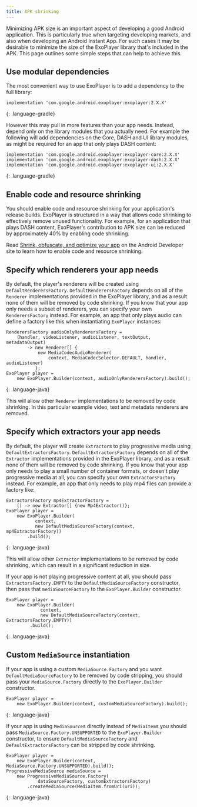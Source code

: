 ```yaml
---
title: APK shrinking
---
```


Minimizing APK size is an important aspect of developing a good Android
application. This is particularly true when targeting developing markets, and
also when developing an Android Instant App. For such cases it may be desirable
to minimize the size of the ExoPlayer library that's included in the APK. This
page outlines some simple steps that can help to achieve this.

## Use modular dependencies ##

The most convenient way to use ExoPlayer is to add a dependency to the full
library:

~~~
implementation 'com.google.android.exoplayer:exoplayer:2.X.X'
~~~
{: .language-gradle}

However this may pull in more features than your app needs. Instead, depend only
on the library modules that you actually need. For example the following will
add dependencies on the Core, DASH and UI library modules, as might be required
for an app that only plays DASH content:

~~~
implementation 'com.google.android.exoplayer:exoplayer-core:2.X.X'
implementation 'com.google.android.exoplayer:exoplayer-dash:2.X.X'
implementation 'com.google.android.exoplayer:exoplayer-ui:2.X.X'
~~~
{: .language-gradle}

## Enable code and resource shrinking ##

You should enable code and resource shrinking for your application's release
builds. ExoPlayer is structured in a way that allows code shrinking to
effectively remove unused functionality. For example, for an application that
plays DASH content, ExoPlayer's contribution to APK size can be reduced by
approximately 40% by enabling code shrinking.

Read [Shrink, obfuscate, and optimize your app][] on the Android Developer site
to learn how to enable code and resource shrinking.

## Specify which renderers your app needs ##

By default, the player's renderers will be created using
`DefaultRenderersFactory`. `DefaultRenderersFactory` depends on all of the
`Renderer` implementations provided in the ExoPlayer library, and as a result
none of them will be removed by code shrinking. If you know that your app only
needs a subset of renderers, you can specify your own `RenderersFactory`
instead. For example, an app that only plays audio can define a factory like
this when instantiating `ExoPlayer` instances:

~~~
RenderersFactory audioOnlyRenderersFactory =
    (handler, videoListener, audioListener, textOutput, metadataOutput)
        -> new Renderer[] {
            new MediaCodecAudioRenderer(
                context, MediaCodecSelector.DEFAULT, handler, audioListener)
           };
ExoPlayer player =
    new ExoPlayer.Builder(context, audioOnlyRenderersFactory).build();
~~~
{: .language-java}

This will allow other `Renderer` implementations to be removed by code
shrinking. In this particular example video, text and metadata renderers are
removed.

## Specify which extractors your app needs ##

By default, the player will create `Extractor`s to play progressive media using
`DefaultExtractorsFactory`. `DefaultExtractorsFactory` depends on all of the
`Extractor` implementations provided in the ExoPlayer library, and as a result
none of them will be removed by code shrinking. If you know that your app only
needs to play a small number of container formats, or doesn't play progressive
media at all, you can specify your own `ExtractorsFactory` instead. For example,
an app that only needs to play mp4 files can provide a factory like:

~~~
ExtractorsFactory mp4ExtractorFactory =
    () -> new Extractor[] {new Mp4Extractor()};
ExoPlayer player =
    new ExoPlayer.Builder(
           context,
           new DefaultMediaSourceFactory(context, mp4ExtractorFactory))
        .build();
~~~
{: .language-java}

This will allow other `Extractor` implementations to be removed by code
shrinking, which can result in a significant reduction in size.

If your app is not playing progressive content at all, you should pass
`ExtractorsFactory.EMPTY` to the `DefaultMediaSourceFactory` constructor, then
pass that `mediaSourceFactory` to the `ExoPlayer.Builder` constructor.

~~~
ExoPlayer player =
    new ExoPlayer.Builder(
             context,
             new DefaultMediaSourceFactory(context, ExtractorsFactory.EMPTY))
         .build();
~~~
{: .language-java}

## Custom `MediaSource` instantiation ##

If your app is using a custom `MediaSource.Factory` and you want
`DefaultMediaSourceFactory` to be removed by code stripping, you should pass
your `MediaSource.Factory` directly to the `ExoPlayer.Builder` constructor.

~~~
ExoPlayer player =
    new ExoPlayer.Builder(context, customMediaSourceFactory).build();
~~~
{: .language-java}

If your app is using `MediaSource`s directly instead of `MediaItem`s you should
pass `MediaSource.Factory.UNSUPPORTED` to the `ExoPlayer.Builder` constructor,
to ensure `DefaultMediaSourceFactory` and `DefaultExtractorsFactory` can be
stripped by code shrinking.

~~~
ExoPlayer player =
    new ExoPlayer.Builder(context, MediaSource.Factory.UNSUPPORTED).build();
ProgressiveMediaSource mediaSource =
    new ProgressiveMediaSource.Factory(
            dataSourceFactory, customExtractorsFactory)
        .createMediaSource(MediaItem.fromUri(uri));
~~~
{: .language-java}

[Shrink, obfuscate, and optimize your app]: https://developer.android.com/studio/build/shrink-code
